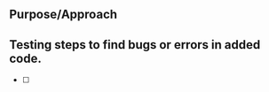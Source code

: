 ## Purpose/Approach
<!-- Describe the problem or feature. How does this change address the problem? -->


## Testing steps to find bugs or errors in added code.
<!-- Add testing steps, you think could cause problems for testers -->
<!-- Make it easy for testers to test the code before reviewing the PR. -->

- [ ] 

